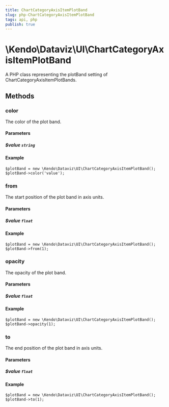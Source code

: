 ```yaml
---
title: ChartCategoryAxisItemPlotBand
slug: php-ChartCategoryAxisItemPlotBand
tags: api, php
publish: true
---
```


# \Kendo\Dataviz\UI\ChartCategoryAxisItemPlotBand

A PHP class representing the plotBand setting of ChartCategoryAxisItemPlotBands.


## Methods

### color
The color of the plot band.
#### Parameters

##### $value `string`



#### Example 
    $plotBand = new \Kendo\Dataviz\UI\ChartCategoryAxisItemPlotBand();
    $plotBand->color('value');

### from
The start position of the plot band in axis units.
#### Parameters

##### $value `float`



#### Example 
    $plotBand = new \Kendo\Dataviz\UI\ChartCategoryAxisItemPlotBand();
    $plotBand->from(1);

### opacity
The opacity of the plot band.
#### Parameters

##### $value `float`



#### Example 
    $plotBand = new \Kendo\Dataviz\UI\ChartCategoryAxisItemPlotBand();
    $plotBand->opacity(1);

### to
The end position of the plot band in axis units.
#### Parameters

##### $value `float`



#### Example 
    $plotBand = new \Kendo\Dataviz\UI\ChartCategoryAxisItemPlotBand();
    $plotBand->to(1);

